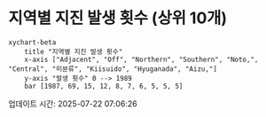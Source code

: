 # 지역별 지진 발생 횟수 (상위 10개)

```mermaid
xychart-beta
    title "지역별 지진 발생 횟수"
    x-axis ["Adjacent", "Off", "Northern", "Southern", "Noto,", "Central", "미분류", "Kiisuido", "Hyuganada", "Aizu,"]
    y-axis "발생 횟수" 0 --> 1989
    bar [1987, 69, 15, 12, 8, 7, 6, 5, 5, 5]
```

업데이트 시간: 2025-07-22 07:06:26
